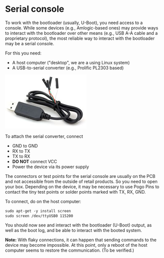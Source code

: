 # Serial console

To work with the bootloader (usually, U-Boot), you need access to a console. While some devices (e.g., Amlogic-based ones) may provide ways to interact with the bootloader over other means (e.g., USB A-A cable and a proprietary protocol), the most reliable way to interact with the bootloader may be a serial console.

For this you need:

* A host computer ("desktop", we are a using Linux system)
* A USB-to-serial converter (e.g.,  Prolific PL2303 based)

![](img/prolific.jpg)

To attach the serial converter, connect

* GND to GND
* RX to TX
* TX to RX
* __DO NOT__ connect VCC
* Power the device via its power supply

The connectors or test points for the serial console are usually on the PCB and not accessible from the outside of retail products. So you need to open your box. Depending on the device, it may be necessary to use Pogo Pins to contact the tiny test points or solder points marked with TX, RX, GND.

To connect, do on the host computer:

```
sudo apt-get -y install screen
sudo screen /dev/ttyUSB0 115200
```

You should now see and interact with the bootloader (U-Boot) output, as well as the boot log, and be able to interact with the booted system.

__Note:__ With flaky connections, it can happen that sending commands to the device may become impossible. At this point, only a reboot of the host computer seems to restore the communication. (To be verified.)


